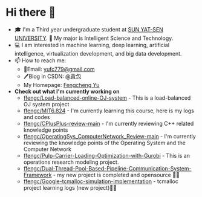 # Hi there 👋


- 🎓 I'm a Third year undergraduate student at [SUN YAT-SEN UNIVERSITY](https://www.sysu.edu.cn/). 🧱 My major is Intelligent Science and Technology.
- 💻 I am interested in machine learning, deep learning, artificial intelligence, virtualization development, and big data development.
- 📫 How to reach me:
  - 📮Email:  yufc779@gmail.com
  - 🖊️Blog in CSDN: [@背包](https://blog.csdn.net/Yu_Cblog)
  - My Homepage: [Fengcheng Yu](https://ffengc.github.io)
- **Check out what I'm currently working on**
  - [ffengc/Load-balanced-online-OJ-system](https://github.com/ffengc/Load-balanced-online-OJ-system) - This is a load-balanced OJ system project
  - [ffengc/MIT6.824](https://github.com/ffengc/MIT6.824) - I'm currently learning this course, here is my logs and codes
  - [ffengc/CPlusPlus-review-main](https://github.com/ffengc/CPlusPlus-review-main) - I'm currently reviewing C++ related knowledge points
  - [ffengc/OperatingSys_ComputerNetwork_Review-main](https://github.com/ffengc/OperatingSys_ComputerNetwork_Review-main) - I'm currently reviewing the knowledge points of the Operating System and the Computer Network
  - [ffengc/Pulp-Carrier-Loading-Optimization-with-Gurobi](https://github.com/ffengc/Pulp-Carrier-Loading-Optimization-with-Gurobi) - This is an operations research modeling project.
  - [ffengc/Dual-Thread-Pool-Based-Pipeline-Communication-System-Framework](https://github.com/ffengc/Dual-Thread-Pool-Based-Pipeline-Communication-System-Framework) - my new project is completed and opensource 🎉🎉
  - [ffengc/Google-tcmalloc-simulation-implementation](https://github.com/ffengc/Google-tcmalloc-simulation-implementation) - tcmalloc project learning logs (new project)🎉🎉
